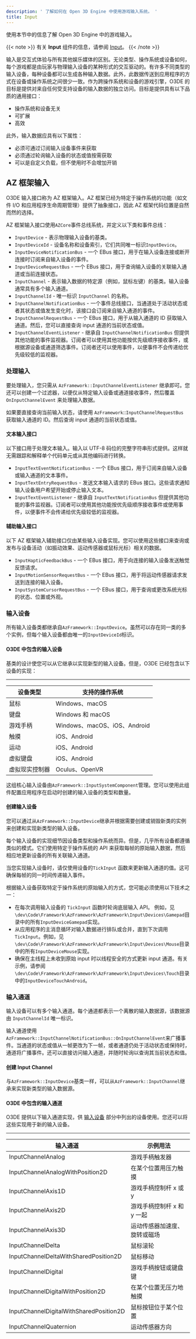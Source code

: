 ```yaml
---
description: ' 了解如何在 Open 3D Engine 中使用游戏输入系统。 '
title: Input
---
```


使用本节中的信息了解 Open 3D Engine 中的游戏输入。

{{< note >}}
有关 **Input** 组件的信息，请参阅 [Input](/docs/user-guide/components/reference/gameplay/input)。
{{< /note >}}

输入是交互式体验与所有其他娱乐媒体的区别。无论类型、操作系统或设备如何，每个游戏都是由玩家与物理输入设备的某种形式的交互驱动的。有许多不同类型的输入设备，每种设备都可以生成各种输入数据。此外，此数据传送到应用程序的方式在设备或操作系统之间很少一致。作为跨操作系统和设备的游戏引擎，O3DE 的目标是提供对来自任何受支持设备的输入数据的独立访问。目标是提供具有以下品质的通用接口：
+ 操作系统和设备无关
+ 可扩展
+ 高效

此外，输入数据应具有以下属性：
+ 必须可通过订阅输入设备事件来获取
+ 必须通过轮询输入设备的状态或值按需获取
+ 可以是自定义负载，但不使用时不会增加开销

## AZ 框架输入

O3DE 输入接口称为 AZ 框架输入。AZ 框架已经为特定于操作系统的功能（如文件 I/O 和应用程序生命周期管理）提供了抽象接口，因此 AZ 框架代码位置是自然而然的选择。

AZ 框架输入接口使用`AZCore`事件总线系统，并定义以下类和事件总线：
+ `InputDevice` - 表示物理输入设备的基类。
+ `InputDeviceId` - 设备名称和设备索引，它们共同唯一标识`InputDevice`。
+ `InputDeviceNotificationBus` - 一个 EBus 接口，用于在输入设备连接或断开连接时订阅来自输入设备的事件。
+ `InputDeviceRequestBus` - 一个 EBus 接口，用于查询输入设备的关联输入通道或当前连接状态。
+ `InputChannel` - 表示输入数据的特定源（例如，鼠标左键）的基类。输入设备通常具有多个输入通道。
+ `InputChannelId` - 唯一标识 `InputChannel` 的名称。
+ `InputChannelNotificationBus` - 一个事件总线接口，当通道处于活动状态或者其状态或值发生变化时，该接口会订阅来自输入通道的事件。
+ `InputChannelRequestBus` - 一个 EBus 接口，用于从输入通道的 ID 获取输入通道。然后，您可以直接查询 input 通道的当前状态或值。
+ `InputChannelEventListener` - 继承自 `InputChannelNotificationBus` 但提供其他功能的事件监视器。订阅者可以使用其他功能按优先级顺序接收事件，或根据源设备或通道筛选事件。订阅者还可以使用事件，以便事件不会传递给优先级较低的监视器。

### 处理输入

要处理输入，您只需从 `AzFramework::InputChannelEventListener` 继承即可。您还可以创建一个过滤器，以便仅从特定输入设备或通道接收事件，然后覆盖 `OnInputChannelEvent` 来处理输入数据。

如果要直接查询当前输入状态，请使用 `AzFramework`::`InputChannelRequestBus` 获取输入通道的 ID。然后查询 input 通道的当前状态或值。

#### 文本输入接口

以下接口用于处理文本输入。输入以 UTF-8 码位的完整字符串形式提供。这样就无需跟踪和解释单个代码单元或从其他编码进行转换。
+ `InputTextEventNotificationBus` - 一个 EBus 接口，用于订阅来自输入设备或输入通道的文本事件。
+ `InputTextEntryRequestBus` - 发送文本输入请求的 EBus 接口。这些请求通知输入设备用户希望开始或停止输入文本。
+ `InputTextEventListener` - 继承自 `InputTextNotificationBus` 但提供其他功能的事件监视器。订阅者可以使用其他功能按优先级顺序接收事件或使用事件，以便事件不会传递给优先级较低的监视器。

#### 辅助输入接口

以下 AZ 框架输入辅助接口仅由某些输入设备实现。您可以使用这些接口来查询或发布与设备活动（如振动效果、运动传感器或鼠标光标）相关的数据。
+ `InputHapticFeedbackBus` - 一个 EBus 接口，用于向连接的输入设备发送触觉反馈请求。
+ `InputMotionSensorRequestBus` - 一个 EBus 接口，用于将运动传感器请求发送到连接的输入设备。
+ `InputSystemCursorRequestBus` - 一个 EBus 接口，用于查询或更改系统光标的状态、位置或外观。

### 输入设备

所有输入设备类都继承自`AzFramework::InputDevice`。虽然可以存在同一类的多个实例，但每个输入设备都由唯一的`InputDeviceId`标识。

#### O3DE 中包含的输入设备

基类的设计使您可以从它继承以实现新型的输入设备。但是，O3DE 已经包含以下设备的实现：


****

|设备类型 |支持的操作系统 |
|--- |--- |
|鼠标 |Windows、macOS |
|键盘 |Windows 和 macOS |
|游戏手柄 |Windows、macOS、iOS、Android |
|触摸 |iOS、Android |
|运动 |iOS、Android |
|虚拟键盘 |iOS、Android |
|虚拟现实控制器 |Oculus、OpenVR |

这组核心输入设备由`AzFramework::InputSystemComponent`管理。您可以使用此组件配置应用程序在启动时创建的输入设备的类型和数量。

#### 创建输入设备

您可以通过从`AzFramework::InputDevice`继承并根据需要创建或销毁新类的实例来创建和实现新类型的输入设备。

每个输入设备的实现细节因设备类型和操作系统而异。但是，几乎所有设备都遵循类似的模式。它们使用特定于操作系统的 API 来获取每帧的原始输入数据，然后相应地更新设备的所有关联输入通道。

当您实现输入设备时，请仅使用设备的`TickInput` 函数来更新输入通道的值。这可确保每帧的同一时间传递输入事件。

根据输入设备获取特定于操作系统的原始输入的方式，您可能必须使用以下技术之一：
+ 在每次调用输入设备的 `TickInput` 函数时轮询底层输入 API。 例如，见`\dev\Code\Framework\AzFramework\AzFramework\Input\Devices\Gamepad`目录中的所有`InputDeviceGamepad`实现。
+ 从应用程序的主消息循环对输入数据进行排队或合并，直到下次调用`TickInput`。例如，见`\dev\Code\Framework\AzFramework\AzFramework\Input\Devices\Mouse`目录中的所有`InputDeviceMouse`实现。
+ 确保在主线程上未收到原始 input 时以线程安全的方式更新 input 通道。有关示例，请参阅`\dev\Code\Framework\AzFramework\AzFramework\Input\Devices\Touch`目录中的`InputDeviceTouchAndroid`。

### 输入通道

输入设备可以有多个输入通道。每个通道都表示一个离散的输入数据源，该数据源由 `InputChannelId` 唯一标识。

输入通道使用`AzFramework::InputChannelNotificationBus::OnInputChannelEvent`来广播事件。当通道的状态或值从一帧更改为下一帧，或者通道仍处于活动状态或保持时，通道将广播事件。还可以直接访问输入通道，并随时轮询以查询其当前状态和值。

#### 创建 Input Channel

与`AzFramework::InputDevice`基类一样，可以从`AzFramework::InputChannel`继承来实现新类型的输入数据源。

#### O3DE 中包含的输入通道

O3DE 提供以下输入通道实现，供 [输入设备](#input-intro-devices) 部分中列出的设备使用。您还可以将这些实现用于新的输入设备。


****

|输入通道 |示例用法 |
| --- | --- |
| InputChannelAnalog | 游戏手柄触发器 |
| InputChannelAnalogWithPosition2D | 在某个位置用压力触摸 |
| InputChannelAxis1D | 游戏手柄控制杆 x 或 y |
| InputChannelAxis2D | 游戏手柄控制杆 x 和 y 一起 |
| InputChannelAxis3D | 运动传感器加速度、旋转或磁场 |
| InputChannelDelta | 鼠标滚轮 |
| InputChannelDeltaWithSharedPosition2D | 鼠标移动 |
| InputChannelDigital | 游戏手柄按钮或键盘键 |
| InputChannelDigitalWithPosition2D | 在某个位置无压力地触摸 |
| InputChannelDigitalWithSharedPosition2D | 鼠标按钮位于某个位置 |
| InputChannelQuaternion | 运动传感器方向 |
